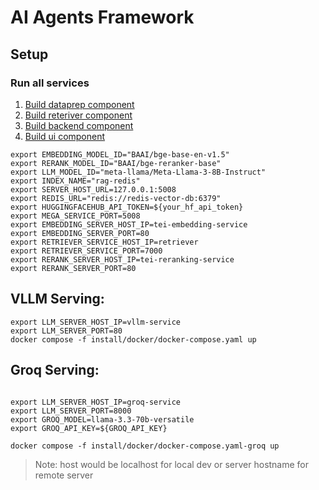 # AI Agents Framework

## Setup

### Run all services

1. [Build dataprep component](./comps/dataprep/README.md)
2. [Build reteriver component](./comps/retriever/README.md)
3. [Build backend component](./comps/README.md)
4. [Build ui component](./design-patterns/rag/README.md)

```
export EMBEDDING_MODEL_ID="BAAI/bge-base-en-v1.5"
export RERANK_MODEL_ID="BAAI/bge-reranker-base"
export LLM_MODEL_ID="meta-llama/Meta-Llama-3-8B-Instruct"
export INDEX_NAME="rag-redis"
export SERVER_HOST_URL=127.0.0.1:5008
export REDIS_URL="redis://redis-vector-db:6379"
export HUGGINGFACEHUB_API_TOKEN=${your_hf_api_token}
export MEGA_SERVICE_PORT=5008
export EMBEDDING_SERVER_HOST_IP=tei-embedding-service
export EMBEDDING_SERVER_PORT=80
export RETRIEVER_SERVICE_HOST_IP=retriever
export RETRIEVER_SERVICE_PORT=7000 
export RERANK_SERVER_HOST_IP=tei-reranking-service
export RERANK_SERVER_PORT=80 
```

## VLLM Serving:
```
export LLM_SERVER_HOST_IP=vllm-service
export LLM_SERVER_PORT=80
docker compose -f install/docker/docker-compose.yaml up
```


## Groq Serving: 
```

export LLM_SERVER_HOST_IP=groq-service
export LLM_SERVER_PORT=8000
export GROQ_MODEL=llama-3.3-70b-versatile
export GROQ_API_KEY=${GROQ_API_KEY}

docker compose -f install/docker/docker-compose.yaml-groq up
```

> Note: host would be localhost for local dev or server hostname for remote server


